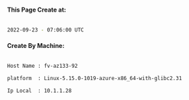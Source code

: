 
   
#### This Page Create at:

```bash

2022-09-23 - 07:06:00 UTC

```

#### Create By Machine:

```bash

Host Name : fv-az133-92

platform  : Linux-5.15.0-1019-azure-x86_64-with-glibc2.31

Ip Local  : 10.1.1.28

```

